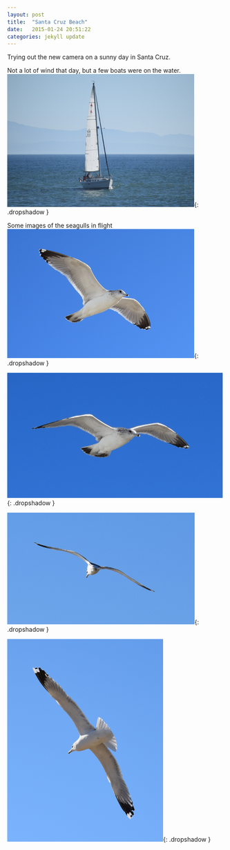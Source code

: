 ```yaml
---
layout: post
title:  "Santa Cruz Beach"
date:   2015-01-24 20:51:22
categories: jekyll update
---
```

Trying out the new camera on a sunny day in Santa Cruz.  


Not a lot of wind that day, but a few boats were on the water.  
![Sailboat](/images/Sailboat.png){: .dropshadow }

Some images of the seagulls in flight  
![Seagull in flight](/images/Seagull1.png){: .dropshadow }  

![Seagull in flight](/images/Seagull2.png){: .dropshadow }  

![Seagull in flight](/images/Seagull3.png){: .dropshadow }  

![Seagull in flight](/images/Seagull4.png){: .dropshadow }  


